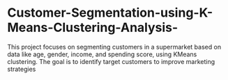 # Customer-Segmentation-using-K-Means-Clustering-Analysis-
This project focuses on segmenting customers in a supermarket based  on data like age, gender, income, and spending score, using KMeans  clustering. The goal is to identify target customers to improve  marketing strategies
